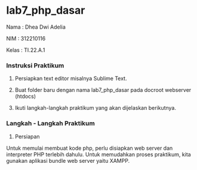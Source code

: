 # lab7_php_dasar

Nama : Dhea Dwi Adelia

NIM : 312210116

Kelas : TI.22.A.1

### Instruksi Praktikum
1. Persiapkan text editor misalnya Sublime Text.
   
2. Buat folder baru dengan nama lab7_php_dasar pada docroot webserver (htdocs)
   
3. Ikuti langkah-langkah praktikum yang akan dijelaskan berikutnya.

### Langkah - Langkah Praktikum

1. Persiapan
   
Untuk memulai membuat kode php, perlu disiapkan web server dan interpreter PHP terlebih dahulu. Untuk memudahkan proses praktikum, kita gunakan aplikasi bundle web server yaitu XAMPP.
